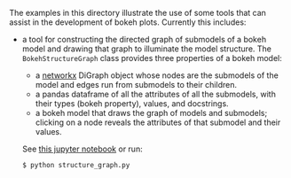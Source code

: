 The examples in this directory illustrate the use of some tools that can assist in the
development of bokeh plots.  Currently this includes:

* a tool for constructing the directed graph of submodels of a bokeh model
and drawing that graph to illuminate the model structure. The 
```BokehStructureGraph``` class provides three properties of a bokeh model:
	- a [networkx](https://networkx.github.io) DiGraph object whose nodes are the submodels of the model and
   edges run from submodels to their children.
   - a pandas dataframe of all the attributes of all the submodels, with their types (bokeh property), values,
   and docstrings.
   - a bokeh model that draws the graph of models and submodels; clicking on a node reveals the attributes
   of that submodel and their values.

	See [this jupyter notebook](./ModelStructureExample.ipynb)
	or run:

	```
	$ python structure_graph.py
	```
